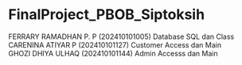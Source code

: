 # FinalProject_PBOB_Siptoksih
FERRARY RAMADHAN P. P (202410101005) Database SQL dan Class \
CARENINA ATIYAR P (202410101127) Customer Access dan Main \
GHOZI DHIYA ULHAQ (202410101144) Admin Accesss dan Main
